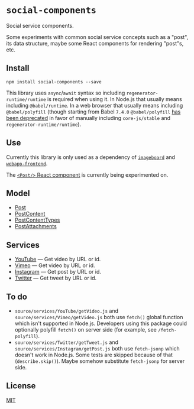 # `social-components`

Social service components.

Some experiments with common social service concepts such as a "post", its data structure, maybe some React components for rendering "post"s, etc.

## Install

```
npm install social-components --save
```

This library uses `async`/`await` syntax so including `regenerator-runtime/runtime` is required when using it. In Node.js that usually means including `@babel/runtime`. In a web browser that usually means including `@babel/polyfill` (though starting from Babel `7.4.0` `@babel/polyfill` [has been deprecated](https://babeljs.io/docs/en/babel-polyfill) in favor of manually including `core-js/stable` and `regenerator-runtime/runtime`).

## Use

Currently this library is only used as a dependency of [`imageboard`](http://npmjs.com/package/imageboard) and [`webapp-frontend`](https://github.com/catamphetamine/webapp-frontend).

The [`<Post/>` React component](https://github.com/catamphetamine/webapp-frontend/blob/master/src/components/Post.js) is currently being experimented on.

## Model

* [Post](https://github.com/catamphetamine/social-components/blob/master/docs/Post/Post.md)
* [PostContent](https://github.com/catamphetamine/social-components/blob/master/docs/Post/PostContent.md)
* [PostContentTypes](https://github.com/catamphetamine/social-components/blob/master/docs/Post/PostContentTypes.md)
* [PostAttachments](https://github.com/catamphetamine/social-components/blob/master/docs/Post/PostAttachments.md)

## Services

* [YouTube](https://youtube.com) — Get video by URL or id.
* [Vimeo](https://youtube.com) — Get video by URL or id.
* [Instagram](https://instagram.com) — Get post by URL or id.
* [Twitter](https://twitter.com) — Get tweet by URL or id.

## To do

* `source/services/YouTube/getVideo.js` and `source/services/Vimeo/getVideo.js` both use `fetch()` global function which isn't supported in Node.js. Developers using this package could optionally polyfill `fetch()` on server side (for example, see `/fetch-polyfill`).
* `source/services/Twitter/getTweet.js` and `source/services/Instagram/getPost.js` both use `fetch-jsonp` which doesn't work in Node.js. Some tests are skipped because of that (`describe.skip()`). Maybe somehow substitute `fetch-jsonp` for server side.

## License

[MIT](LICENSE)